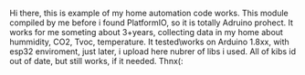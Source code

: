   Hi there, this is example of my home automation code works.
This module compiled by me before i found PlatformIO, so it is totally Adruino prohect.
It works for me someting about 3+years, collecting data in my home about hummidity, CO2, Tvoc, temperature.
It tested\works on Arduino 1.8xx, with esp32 enviroment, just later, i upload here nubrer of libs i used. 
All of kibs id out of date, but still works, if it needed.
Thnx(:
